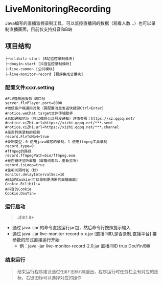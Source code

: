 # LiveMonitoringRecording
Java编写的直播监控录制工具，可以监控直播间的数据（观看人数...）也可以录制直播画面，目前仅支持抖音和B站

## 项目结构
```
├─bilibili-start [B站监控录制模块]
├─douyin-start [抖音监控录制模块]
├─live-common [公共模块]
├─live-monitor-record [程序集成总模块]
```

### 配置文件xxxr.setting
```properties
#FLV播放器服务-端口号
server.flvPlayer.port=8000
#微信客户端通用对象（需配置消息发送快捷键Ctrl+Enter）
#notice.weChat.target文件传输助手
#息知通知地址（可以微信公众号发通知）详情查看：https://xz.qqoq.net/
#notice.xiZhi.url=https://xizhi.qqoq.net/***.send
#notice.xiZhi.url=https://xizhi.qqoq.net/***.channel
#是否转换录制的视频
record.FlvToMp4=true
#录制类型：0-使用java编写的录制，1-使用ffmpeg工具录制
record.type=0
#ffmpeg的路径
record.ffmpegPath=bin/ffmpeg.exe
#是否循环监听直播（直播结束后，重新监听）
record.isLoop=true
#监听间隔时长（秒）
monitor.delayIntervalSec=10
#B站的Cookie(可以录制更清晰的直播画面)
Cookie.Bilibili=
#抖音的Cookie
Cookie.DouYin=
```
### 运行启动
> JDK1.8+
* 通过 java -jar 的命令直接运行jar包，然后命令行按照提示输入
* 通过 java -jar live-monitor-record-x.x.jar [直播间ID,是否录制,直播平台]  接参数的形式直接运行开始
  * 例：java -jar live-monitor-record-2.0.jar 直播间ID true DouYin/Bili

### 结束运行
> 结束运行程序建议通过```任务栏图标右键```退出，程序运行时任务栏会有对应的图标，右键图标可以选择对应的操作

